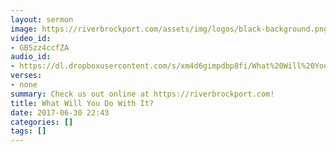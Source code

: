 ```yaml
---
layout: sermon
image: https://riverbrockport.com/assets/img/logos/black-background.png
video_id:
- GB5zz4ccfZA
audio_id:
- https://dl.dropboxusercontent.com/s/xm4d6gimpdbp8fi/What%20Will%20You%20Do%20With%20It%3F.mp3?dl=0
verses:
- none
summary: Check us out online at https://riverbrockport.com!
title: What Will You Do With It?
date: 2017-06-30 22:43
categories: []
tags: []
---
```


